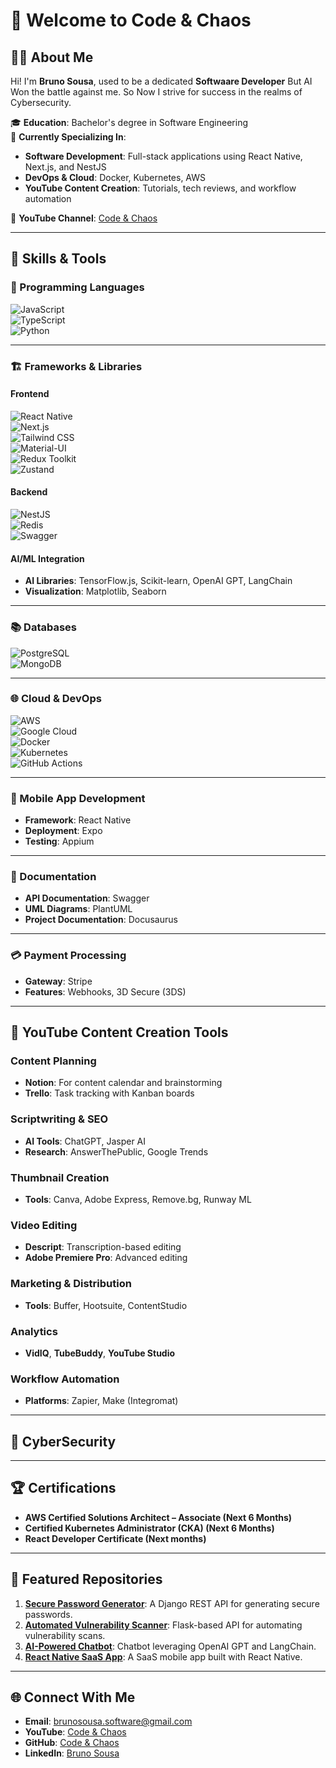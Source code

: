 # 👋 Welcome to **Code & Chaos**

## 🧑‍💻 About Me  
Hi! I'm **Bruno Sousa**, used to be a dedicated **Softwaare Developer** But AI Won the battle against me. So Now I strive for success in the realms of Cybersecurity.  

🎓 **Education**: Bachelor's degree in Software Engineering  
🌱 **Currently Specializing In**:  
- **Software Development**: Full-stack applications using React Native, Next.js, and NestJS  
- **DevOps & Cloud**: Docker, Kubernetes, AWS  
- **YouTube Content Creation**: Tutorials, tech reviews, and workflow automation  

🎥 **YouTube Channel**: [Code & Chaos](https://www.youtube.com/@CodeYyChaos)  

---

## 🔧 Skills & Tools  

### 🚀 Programming Languages  
![JavaScript](https://img.shields.io/badge/-JavaScript-F7DF1E?logo=javascript&logoColor=black&style=flat-square)  
![TypeScript](https://img.shields.io/badge/-TypeScript-007ACC?logo=typescript&logoColor=white&style=flat-square)  
![Python](https://img.shields.io/badge/-Python-3776AB?logo=python&logoColor=white&style=flat-square)  

---

### 🏗️ Frameworks & Libraries  
#### **Frontend**  
![React Native](https://img.shields.io/badge/-React_Native-61DAFB?logo=react&logoColor=black&style=flat-square)  
![Next.js](https://img.shields.io/badge/-Next.js-000000?logo=next.js&logoColor=white&style=flat-square)  
![Tailwind CSS](https://img.shields.io/badge/-Tailwind_CSS-38B2AC?logo=tailwind-css&logoColor=white&style=flat-square)  
![Material-UI](https://img.shields.io/badge/-Material_UI-0081CB?logo=mui&logoColor=white&style=flat-square)  
![Redux Toolkit](https://img.shields.io/badge/-Redux_Toolkit-764ABC?logo=redux&logoColor=white&style=flat-square)  
![Zustand](https://img.shields.io/badge/-Zustand-1F2937?logo=zustand&logoColor=white&style=flat-square)  

#### **Backend**  
![NestJS](https://img.shields.io/badge/-NestJS-E0234E?logo=nestjs&logoColor=white&style=flat-square)  
![Redis](https://img.shields.io/badge/-Redis-DC382D?logo=redis&logoColor=white&style=flat-square)  
![Swagger](https://img.shields.io/badge/-Swagger-85EA2D?logo=swagger&logoColor=black&style=flat-square)  

#### **AI/ML Integration**  
- **AI Libraries**: TensorFlow.js, Scikit-learn, OpenAI GPT, LangChain  
- **Visualization**: Matplotlib, Seaborn  

---

### 📚 Databases  
![PostgreSQL](https://img.shields.io/badge/-PostgreSQL-336791?logo=postgresql&logoColor=white&style=flat-square)  
![MongoDB](https://img.shields.io/badge/-MongoDB-47A248?logo=mongodb&logoColor=white&style=flat-square)  

---

### 🌐 Cloud & DevOps  
![AWS](https://img.shields.io/badge/-AWS-232F3E?logo=amazon-aws&logoColor=white&style=flat-square)  
![Google Cloud](https://img.shields.io/badge/-Google_Cloud-4285F4?logo=google-cloud&logoColor=white&style=flat-square)  
![Docker](https://img.shields.io/badge/-Docker-2496ED?logo=docker&logoColor=white&style=flat-square)  
![Kubernetes](https://img.shields.io/badge/-Kubernetes-326CE5?logo=kubernetes&logoColor=white&style=flat-square)  
![GitHub Actions](https://img.shields.io/badge/-GitHub_Actions-2088FF?logo=github-actions&logoColor=white&style=flat-square)  

---

### 📱 Mobile App Development  
- **Framework**: React Native  
- **Deployment**: Expo  
- **Testing**: Appium  

---

### 📘 Documentation  
- **API Documentation**: Swagger  
- **UML Diagrams**: PlantUML  
- **Project Documentation**: Docusaurus  

---

### 💳 Payment Processing  
- **Gateway**: Stripe  
- **Features**: Webhooks, 3D Secure (3DS)  

---

## 🎥 YouTube Content Creation Tools  
### **Content Planning**  
- **Notion**: For content calendar and brainstorming  
- **Trello**: Task tracking with Kanban boards  

### **Scriptwriting & SEO**  
- **AI Tools**: ChatGPT, Jasper AI  
- **Research**: AnswerThePublic, Google Trends  

### **Thumbnail Creation**  
- **Tools**: Canva, Adobe Express, Remove.bg, Runway ML  

### **Video Editing**  
- **Descript**: Transcription-based editing  
- **Adobe Premiere Pro**: Advanced editing  

### **Marketing & Distribution**  
- **Tools**: Buffer, Hootsuite, ContentStudio  

### **Analytics**  
- **VidIQ**, **TubeBuddy**, **YouTube Studio**  

### **Workflow Automation**  
- **Platforms**: Zapier, Make (Integromat)  

---
## 📓 CyberSecurity 

---

## 🏆 Certifications  
- **AWS Certified Solutions Architect – Associate (Next 6 Months)**  
- **Certified Kubernetes Administrator (CKA) (Next 6 Months)**  
- **React Developer Certificate (Next months)**  

---

## 📂 Featured Repositories  
1. [**Secure Password Generator**](https://github.com/yourusername/password-generator): A Django REST API for generating secure passwords.  
2. [**Automated Vulnerability Scanner**](https://github.com/yourusername/vulnerability-scanner): Flask-based API for automating vulnerability scans.  
3. [**AI-Powered Chatbot**](https://github.com/yourusername/ai-chatbot): Chatbot leveraging OpenAI GPT and LangChain.  
4. [**React Native SaaS App**](https://github.com/yourusername/react-native-saas): A SaaS mobile app built with React Native.  

---

## 🌐 Connect With Me  
- **Email**: brunosousa.software@gmail.com  
- **YouTube**: [Code & Chaos](https://www.youtube.com/@CodeYyChaos)  
- **GitHub**: [Code & Chaos](https://github.com/CodeAndChaosDev/CodeAndChaosDe)  
- **LinkedIn**: [Bruno Sousa](https://www.linkedin.com/in/dev-bruno-sousa/)  
